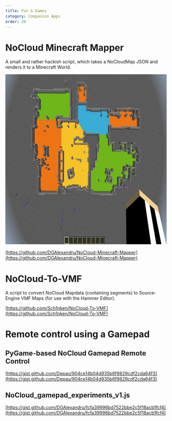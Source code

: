```yaml
---
title: Fun & Games
category: Companion Apps
order: 20
---
```

# NoCloud Minecraft Mapper

A small and rather hackish script, which takes a NoCloudMap JSON and renders it to a Minecraft World.

<img src="./img/NoCloud-minecraft-mapper.png" alt="image" width="817" height="531">


[https://github.com/DGAlexandru/NoCloud-Minecraft-Mapper](https://github.com/DGAlexandru/NoCloud-Minecraft-Mapper)

# NoCloud-To-VMF

A script to convert NoCloud Mapdata (containing segments) to Source-Engine VMF Maps (for use with the Hammer Editor).

[https://github.com/Sch1nken/NoCloud-To-VMF](https://github.com/Sch1nken/NoCloud-To-VMF)

# Remote control using a Gamepad

## PyGame-based NoCloud Gamepad Remote Control

[https://gist.github.com/Depau/904ce14b04d935b6f9829cdf2cda64f3](https://gist.github.com/Depau/904ce14b04d935b6f9829cdf2cda64f3)

## NoCloud_gamepad_experiments_v1.js 

[https://gist.github.com/DGAlexandru/fcfa39996bd7522bbe2c5f18acb1fcf4](https://gist.github.com/DGAlexandru/fcfa39996bd7522bbe2c5f18acb1fcf4)
